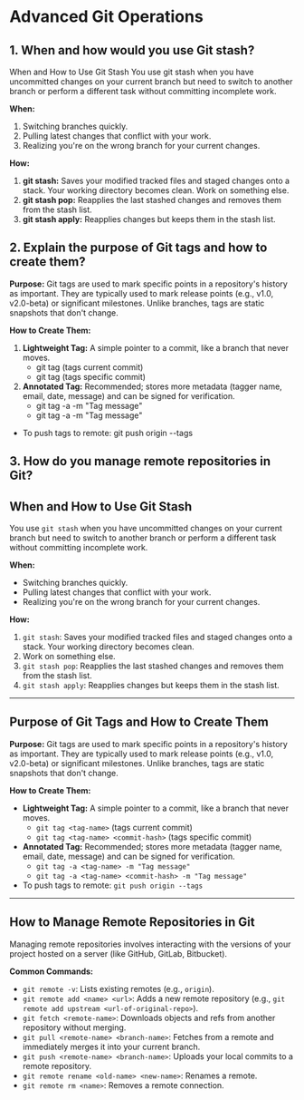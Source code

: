 # Advanced Git Operations

## 1. When and how would you use Git stash?
When and How to Use Git Stash
You use git stash when you have uncommitted changes on your current branch but need to switch to another branch or perform a different task without committing incomplete work.

**When:**
1. Switching branches quickly.
2. Pulling latest changes that conflict with your work.
3. Realizing you're on the wrong branch for your current changes.

**How:**

1. **git stash:** Saves your modified tracked files and staged changes onto a stack. Your working directory becomes clean.
Work on something else.
2. **git stash pop:** Reapplies the last stashed changes and removes them from the stash list.
3. **git stash apply:** Reapplies changes but keeps them in the stash list.

## 2. Explain the purpose of Git tags and how to create them?

**Purpose:** Git tags are used to mark specific points in a repository's history as important. They are typically used to mark release points (e.g., v1.0, v2.0-beta) or significant milestones. Unlike branches, tags are static snapshots that don't change.

**How to Create Them:**

1. **Lightweight Tag:** A simple pointer to a commit, like a branch that never moves.
    - git tag <tag-name> (tags current commit)
    - git tag <tag-name> <commit-hash> (tags specific commit)
2. **Annotated Tag:** Recommended; stores more metadata (tagger name, email, date, message) and can be signed for verification.
   - git tag -a <tag-name> -m "Tag message"
   - git tag -a <tag-name> <commit-hash> -m "Tag message"
- To push tags to remote: git push origin --tags

## 3. How do you manage remote repositories in Git?
## When and How to Use Git Stash

You use `git stash` when you have uncommitted changes on your current branch but need to switch to another branch or perform a different task without committing incomplete work.

**When:**
* Switching branches quickly.
* Pulling latest changes that conflict with your work.
* Realizing you're on the wrong branch for your current changes.

**How:**
1.  `git stash`: Saves your modified tracked files and staged changes onto a stack. Your working directory becomes clean.
2.  Work on something else.
3.  `git stash pop`: Reapplies the last stashed changes and removes them from the stash list.
4.  `git stash apply`: Reapplies changes but keeps them in the stash list.

---

## Purpose of Git Tags and How to Create Them

**Purpose:** Git tags are used to mark specific points in a repository's history as important. They are typically used to mark release points (e.g., v1.0, v2.0-beta) or significant milestones. Unlike branches, tags are static snapshots that don't change.

**How to Create Them:**
* **Lightweight Tag:** A simple pointer to a commit, like a branch that never moves.
    * `git tag <tag-name>` (tags current commit)
    * `git tag <tag-name> <commit-hash>` (tags specific commit)
* **Annotated Tag:** Recommended; stores more metadata (tagger name, email, date, message) and can be signed for verification.
    * `git tag -a <tag-name> -m "Tag message"`
    * `git tag -a <tag-name> <commit-hash> -m "Tag message"`
* To push tags to remote: `git push origin --tags`

---

## How to Manage Remote Repositories in Git

Managing remote repositories involves interacting with the versions of your project hosted on a server (like GitHub, GitLab, Bitbucket).

**Common Commands:**
* `git remote -v`: Lists existing remotes (e.g., `origin`).
* `git remote add <name> <url>`: Adds a new remote repository (e.g., `git remote add upstream <url-of-original-repo>`).
* `git fetch <remote-name>`: Downloads objects and refs from another repository without merging.
* `git pull <remote-name> <branch-name>`: Fetches from a remote and immediately merges it into your current branch.
* `git push <remote-name> <branch-name>`: Uploads your local commits to a remote repository.
* `git remote rename <old-name> <new-name>`: Renames a remote.
* `git remote rm <name>`: Removes a remote connection.